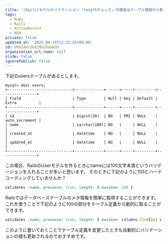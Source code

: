 ```yaml
---
title: '[Rails]モデルのバリデーション「lengthチェック」の閾値はテーブル情報から動的に取得しよう'
tags:
  - Ruby
  - Rails
  - ActiveRecord
  - RDB
private: false
updated_at: '2022-04-19T12:32:42+09:00'
id: d061decdb820b28ab6db
organization_url_name: null
slide: false
ignorePublish: false
---
```

下記のusersテーブルがあるとします。

```console
mysql> desc users;
+-----------------------------+-------------+------+-----+---------+----------------+
| Field                       | Type        | Null | Key | Default | Extra          |
+-----------------------------+-------------+------+-----+---------+----------------+
| id                          | bigint(20)  | NO   | PRI | NULL    | auto_increment |
| name                        | varchar(100)| NO   |     | NULL    |                |
| created_at                  | datetime    | NO   |     | NULL    |                |
| updated_at                  | datetime    | NO   |     | NULL    |                |
+-----------------------------+-------------+------+-----+---------+----------------+
```

この場合、RailsのUserモデルを作るときにnameには100文字未満というバリデーションを入れることが多いと思います。
そのときに下記のように100とハードコーディングしていませんか？

```ruby:app/models/user.rb
validates :name, presence: true, length: { maximum: 100 }
```

Railsではデータベーステーブルのメタ情報を簡単に取得することができます。
これを使うことで下記のように100の部分をテーブル定義から動的に取ることができます。

```ruby
validates :name, presence: true, length: { maximum: columns.find{|c| c.name == 'name' }.limit }
```

このように書いておくことでテーブル定義を変更したときも自動的にバリデーションの値も更新されるのでおすすめです。
